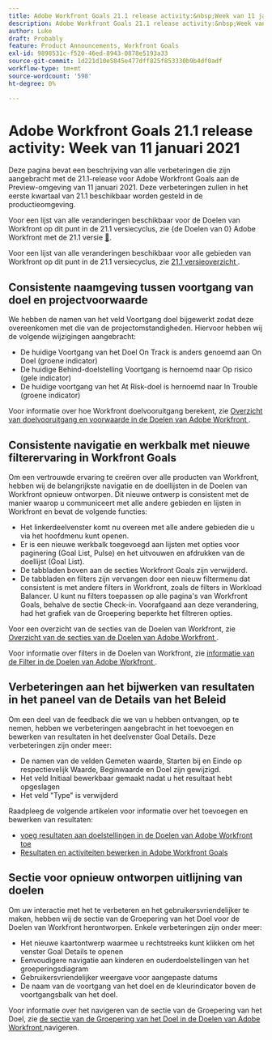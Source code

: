 ```yaml
---
title: Adobe Workfront Goals 21.1 release activity:&nbsp;Week van 11 januari 2021
description: Adobe Workfront Goals 21.1 release activity:&nbsp;Week van 11 januari 2021
author: Luke
draft: Probably
feature: Product Announcements, Workfront Goals
exl-id: 9898531c-f520-46ed-8943-0878e5193a33
source-git-commit: 1d221d10e5845e477dff825f853330b9b4df0adf
workflow-type: tm+mt
source-wordcount: '598'
ht-degree: 0%

---
```


# Adobe Workfront Goals 21.1 release activity: Week van 11 januari 2021

Deze pagina bevat een beschrijving van alle verbeteringen die zijn aangebracht met de 21.1-release voor Adobe Workfront Goals aan de Preview-omgeving van 11 januari 2021. Deze verbeteringen zullen in het eerste kwartaal van 21.1 beschikbaar worden gesteld in de productieomgeving.

Voor een lijst van alle veranderingen beschikbaar voor de Doelen van Workfront op dit punt in de 21.1 versiecyclus, zie {de Doelen van 0} Adobe Workfront met de 21.1 versie [&#128279;](../../../../product-announcements/product-releases/goals-release-activity/goals-release-21-1.md).

Voor een lijst van alle veranderingen beschikbaar voor alle gebieden van Workfront op dit punt in de 21.1 versiecyclus, zie [ 21.1 versieoverzicht ](../../../../product-announcements/product-releases/21.1-release-activity/21-1-release-overview.md).

## Consistente naamgeving tussen voortgang van doel en projectvoorwaarde

We hebben de namen van het veld Voortgang doel bijgewerkt zodat deze overeenkomen met die van de projectomstandigheden. Hiervoor hebben wij de volgende wijzigingen aangebracht:

* De huidige Voortgang van het Doel On Track is anders genoemd aan On Doel (groene indicator)
* De huidige Behind-doelstelling Voortgang is hernoemd naar Op risico (gele indicator)
* De huidige voortgang van het At Risk-doel is hernoemd naar In Trouble (groene indicator)

Voor informatie over hoe Workfront doelvooruitgang berekent, zie [ Overzicht van doelvooruitgang en voorwaarde in de Doelen van Adobe Workfront ](../../../../workfront-goals/goal-management/calculate-goal-progress.md).

## Consistente navigatie en werkbalk met nieuwe filterervaring in Workfront Goals

Om een vertrouwde ervaring te creëren over alle producten van Workfront, hebben wij de belangrijkste navigatie en de doellijsten in de Doelen van Workfront opnieuw ontworpen. Dit nieuwe ontwerp is consistent met de manier waarop u communiceert met alle andere gebieden en lijsten in Workfront en bevat de volgende functies:

* Het linkerdeelvenster komt nu overeen met alle andere gebieden die u via het hoofdmenu kunt openen.
* Er is een nieuwe werkbalk toegevoegd aan lijsten met opties voor paginering (Goal List, Pulse) en het uitvouwen en afdrukken van de doellijst (Goal List).
* De tabbladen boven aan de secties Workfront Goals zijn verwijderd.
* De tabbladen en filters zijn vervangen door een nieuw filtermenu dat consistent is met andere filters in Workfront, zoals de filters in Workload Balancer. U kunt nu filters toepassen op alle pagina&#39;s van Workfront Goals, behalve de sectie Check-in. Voorafgaand aan deze verandering, had het grafiek van de Groepering beperkte het filtreren opties.

Voor een overzicht van de secties van de Doelen van Workfront, zie [ Overzicht van de secties van de Doelen van Adobe Workfront ](../../../../workfront-goals/goal-review-and-workfront-goals-sections/overview-of-wf-goals-sections.md).

Voor informatie over filters in de Doelen van Workfront, zie [ informatie van de Filter in de Doelen van Adobe Workfront ](../../../../workfront-goals/goal-management/filter-information-wf-goals.md).

## Verbeteringen aan het bijwerken van resultaten in het paneel van de Details van het Beleid

Om een deel van de feedback die we van u hebben ontvangen, op te nemen, hebben we verbeteringen aangebracht in het toevoegen en bewerken van resultaten in het deelvenster Goal Details. Deze verbeteringen zijn onder meer:

* De namen van de velden Gemeten waarde, Starten bij en Einde op respectievelijk Waarde, Beginwaarde en Doel zijn gewijzigd.
* Het veld Initiaal bewerkbaar gemaakt nadat u het resultaat hebt opgeslagen
* Het veld &quot;Type&quot; is verwijderd

Raadpleeg de volgende artikelen voor informatie over het toevoegen en bewerken van resultaten:

* [ voeg resultaten aan doelstellingen in de Doelen van Adobe Workfront toe ](../../../../workfront-goals/results-and-activities/add-results-to-goals.md)
* [Resultaten en activiteiten bewerken in Adobe Workfront Goals](../../../../workfront-goals/results-and-activities/edit-results-and-activities.md)

## Sectie voor opnieuw ontworpen uitlijning van doelen

Om uw interactie met het te verbeteren en het gebruikersvriendelijker te maken, hebben wij de sectie van de Groepering van het Doel voor de Doelen van Workfront herontworpen. Enkele verbeteringen zijn onder meer:

* Het nieuwe kaartontwerp waarmee u rechtstreeks kunt klikken om het venster Goal Details te openen
* Eenvoudigere navigatie aan kinderen en ouderdoelstellingen van het groeperingsdiagram
* Gebruikersvriendelijker weergave voor aangepaste datums
* De naam van de voortgang van het doel en de kleurindicator boven de voortgangsbalk van het doel.

Voor informatie over het navigeren van de sectie van de Groepering van het Doel, zie [ de sectie van de Groepering van het Doel in de Doelen van Adobe Workfront ](../../../../workfront-goals/goal-alignment/navigate-goal-alignment-chart.md) navigeren.

